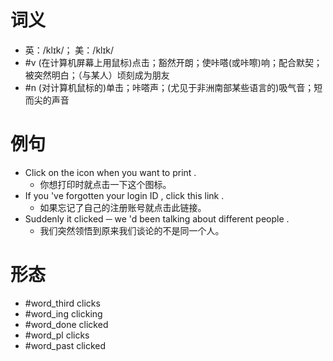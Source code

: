 # 词义
- 英：/klɪk/； 美：/klɪk/
- #v (在计算机屏幕上用鼠标)点击；豁然开朗；使咔嗒(或咔嚓)响；配合默契；被突然明白；（与某人）顷刻成为朋友
- #n (对计算机鼠标的)单击；咔嗒声；(尤见于非洲南部某些语言的)吸气音；短而尖的声音
# 例句
- Click on the icon when you want to print .
	- 你想打印时就点击一下这个图标。
- If you 've forgotten your login ID , click this link .
	- 如果忘记了自己的注册账号就点击此链接。
- Suddenly it clicked ─ we 'd been talking about different people .
	- 我们突然领悟到原来我们谈论的不是同一个人。
# 形态
- #word_third clicks
- #word_ing clicking
- #word_done clicked
- #word_pl clicks
- #word_past clicked
